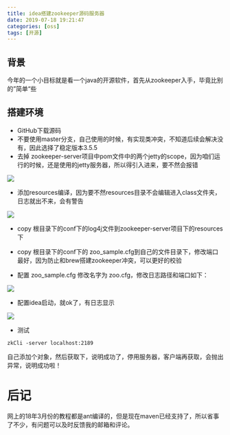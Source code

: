 ```yaml
---
title: idea搭建zookeeper源码服务器
date: 2019-07-18 19:21:47
categories: [oss]
tags: [开源]
---
```


## 背景
今年的一个小目标就是看一个java的开源软件，首先从zookeeper入手，毕竟比别的”简单“些
<!--more-->
## 搭建环境
* GitHub下载源码
* 不要使用master分支，自己使用的时候，有实现类冲突，不知道后续会解决没有，因此选择了稳定版本3.5.5
* 去掉 zookeeper-server项目中pom文件中的两个jetty的scope，因为咱们运行的时候，还是使用的jetty服务器，所以得引入进来，要不然会报错

![](https://i.loli.net/2019/07/18/5d3057eabaa9a31488.png)

* 添加resources编译，因为要不然resources目录不会编辑进入class文件夹，日志就出不来，会有警告

![](https://i.loli.net/2019/07/18/5d30586e058da63807.png)

* copy 根目录下的conf下的log4j文件到zookeeper-server项目下的resources下
* copy 根目录下的conf下的 zoo_sample.cfg到自己的文件目录下，修改端口最好，因为防止和brew搭建zookeeper冲突，可以更好的校验

* 配置 zoo_sample.cfg 修改名字为 zoo.cfg，修改日志路径和端口如下：

![](https://i.loli.net/2019/07/18/5d3059730262189597.png)

* 配置idea启动，就ok了，有日志显示

![](https://i.loli.net/2019/07/18/5d3059bbf09f994251.png)

* 测试

```
zkCli -server localhost:2189
```

自己添加个对象，然后获取下，说明成功了，停用服务器，客户端再获取，会抛出异常，说明成功啦！

# 后记
网上的18年3月份的教程都是ant编译的，但是现在maven已经支持了，所以省事了不少，有问题可以及时反馈我的邮箱和评论。
